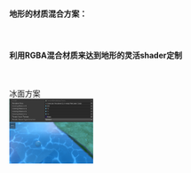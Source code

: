 <h4>地形的材质混合方案：</h4> <br>

<h4>利用RGBA混合材质来达到地形的灵活shader定制</h4> <br>

冰面方案<br>
 <img src="https://github.com/springcell/UnityWorking/blob/main/UnityURPWoring/Assets/Scenes/TerrainBlend/screenshot-20240422-101253.png" width = "30%" alt="TerrainToObjConverter" align=center /><br>
 <img src="https://github.com/springcell/UnityWorking/blob/main/UnityURPWoring/Assets/Scenes/TerrainBlend/screenshot-20240422-100502.png" width = "30%" alt="TerrainToObjConverter" align=center /><br>


